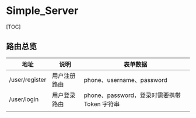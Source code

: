 # Simple_Server

[TOC]



## 路由总览

| 地址           | 说明         | 表单数据                                     |
| -------------- | ------------ | -------------------------------------------- |
| /user/register | 用户注册路由 | phone、username、password                    |
| /user/login    | 用户登录路由 | phone、password，登录时需要携带 Token 字符串 |
|                |              |                                              |

